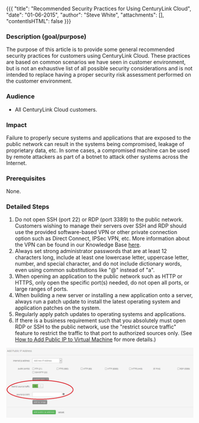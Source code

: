 {{{
  "title": "Recommended Security Practices for Using CenturyLink Cloud",
  "date": "01-06-2015",
  "author": "Steve White",
  "attachments": [],
  "contentIsHTML": false
}}}

### Description (goal/purpose)
The purpose of this article is to provide some general recommended security practices for customers using CenturyLink Cloud. These practices are based on common scenarios we have seen in customer environment, but is not an exhaustive list of all possible security considerations and is not intended to replace having a proper security risk assessment performed on the customer environment.

### Audience
* All CenturyLink Cloud customers.

### Impact
Failure to properly secure systems and applications that are exposed to the public network can result in the systems being compromised, leakage of proprietary data, etc. In some cases, a compromised machine can be used by remote attackers as part of a botnet to attack other systems across the Internet.

### Prerequisites
None.

### Detailed Steps
1. Do not open SSH (port 22) or RDP (port 3389) to the public network. Customers wishing to manage their servers over SSH and RDP should use the provided software-based VPN or other private connection option such as Direct Connect, IPSec VPN, etc. More information about the VPN can be found in our Knowledge Base [here](../Network/how-to-configure-client-vpn.md).
2. Always set strong administrator passwords that are at least 12 characters long, include at least one lowercase letter, uppercase letter, number, and special character, and do not include dictionary words, even using common substitutions like "@" instead of "a".
3. When opening an application to the public network such as HTTP or HTTPS, only open the specific port(s) needed, do not open all ports, or large ranges of ports.
4. When building a new server or installing a new application onto a server, always run a patch update to install the latest operating system and application patches on the system.
5. Regularly apply patch updates to operating systems and applications.
6. If there is a business requirement such that you absolutely must open RDP or SSH to the public network, use the "restrict source traffic" feature to restrict the traffic to that port to authorized sources only. (See [How to Add Public IP to Virtual Machine](https://www.ctl.io/knowledge-base/network/how-to-add-public-ip-to-virtual-machine/) for more details.)

  ![How to Add Public IP to Virtual Machine](../images/recommended-security-practices-for-using-centurylink-cloud1.png)
